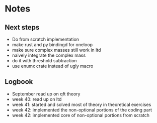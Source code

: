 # Notes

## Next steps

- Do from scratch implementation
- make rust and py bindingd for oneloop
- make sure complex masses still work in ltd
- naively integrate the complex mass
- do it with threshold subtraction
- use enumx crate instead of ugly macro

## Logbook

- September read up on qft theory
- week 40: read up on ltd
- week 41: started and solved most of theory in theoretical exercises
- week 42: implemented the non-optional portions of the coding part
- week 42: implemented core of non-optional portions from scratch
